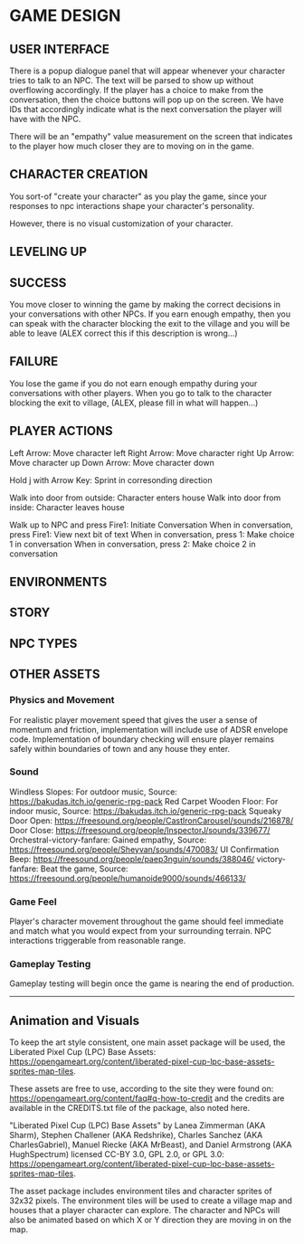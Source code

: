 # GAME DESIGN

## USER INTERFACE
There is a popup dialogue panel that will appear whenever your character tries to talk to an NPC. The text will be parsed to show up without overflowing accordingly. If the player has a choice to make from the conversation, then the choice buttons will pop up on the screen. We have IDs that accordingly indicate what is the next conversation the player will have with the NPC. 

There will be an "empathy" value measurement on the screen that indicates to the player how much closer they are to moving on in the game. 

## CHARACTER CREATION
You sort-of "create your character" as you play the game, since your responses
to npc interactions shape your character's personality.

However, there is no visual customization of your character.

## LEVELING UP

## SUCCESS
You move closer to winning the game by making the correct decisions in your
conversations with other NPCs. If you earn enough empathy, then you can speak
with the character blocking the exit to the village and you will be able to
leave (ALEX correct this if this description is wrong...)

## FAILURE
You lose the game if you do not earn enough empathy during your conversations
with other players. When you go to talk to the character blocking the exit to
village, (ALEX, please fill in what will happen...)

## PLAYER ACTIONS
Left Arrow: Move character left
Right Arrow: Move character right
Up Arrow: Move character up
Down Arrow: Move character down

Hold j with Arrow Key: Sprint in corresonding direction

Walk into door from outside: Character enters house
Walk into door from inside: Character leaves house

Walk up to NPC and press Fire1: Initiate Conversation
When in conversation, press Fire1: View next bit of text
When in conversation, press 1: Make choice 1 in conversation
When in conversation, press 2: Make choice 2 in conversation

## ENVIRONMENTS

## STORY

## NPC TYPES

## OTHER ASSETS

### Physics and Movement
For realistic player movement speed that gives the user a sense of momentum
and friction, implementation will include use of ADSR envelope code. 
Implementation of boundary checking will ensure player remains safely within
boundaries of town and any house they enter. 

### Sound
Windless Slopes: For outdoor music, Source: https://bakudas.itch.io/generic-rpg-pack
Red Carpet Wooden Floor: For indoor music, Source: https://bakudas.itch.io/generic-rpg-pack
Squeaky Door Open: https://freesound.org/people/CastIronCarousel/sounds/216878/
Door Close: https://freesound.org/people/InspectorJ/sounds/339677/
Orchestral-victory-fanfare: Gained empathy, Source: https://freesound.org/people/Sheyvan/sounds/470083/
UI Confirmation Beep: https://freesound.org/people/paep3nguin/sounds/388046/
victory-fanfare: Beat the game, Source: https://freesound.org/people/humanoide9000/sounds/466133/

### Game Feel
Player's character movement throughout the game should feel immediate and 
match what you would expect from your surrounding terrain. NPC interactions
triggerable from reasonable range. 

### Gameplay Testing
Gameplay testing will begin once the game is nearing the end of production. 

___
## Animation and Visuals
To keep the art style consistent, one main asset package will be used, the Liberated Pixel Cup (LPC) Base Assets: https://opengameart.org/content/liberated-pixel-cup-lpc-base-assets-sprites-map-tiles.

These assets are free to use, according to the site they were found on: https://opengameart.org/content/faq#q-how-to-credit and the credits are available in the CREDITS.txt file of the package, also noted here.

"Liberated Pixel Cup (LPC) Base Assets" by Lanea Zimmerman (AKA Sharm), Stephen Challener (AKA Redshrike), Charles Sanchez (AKA CharlesGabriel), Manuel Riecke (AKA MrBeast), and Daniel Armstrong (AKA HughSpectrum) licensed CC-BY 3.0, GPL 2.0, or GPL 3.0: https://opengameart.org/content/liberated-pixel-cup-lpc-base-assets-sprites-map-tiles.

The asset package includes environment tiles and character sprites of 32x32 pixels. The environment tiles will be used to create a village map and houses that a player character can explore. The character and NPCs will also be animated based on which X or Y direction they are moving in on the map. 

